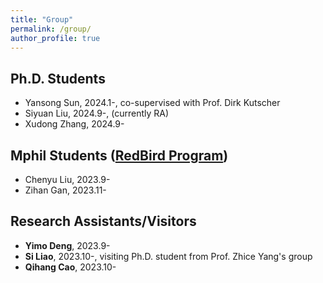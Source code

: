 ```yaml
---
title: "Group"
permalink: /group/
author_profile: true
---
```


## Ph.D. Students

- Yansong Sun, 2024.1-, co-supervised with Prof. Dirk Kutscher
- Siyuan Liu, 2024.9-, (currently RA)
- Xudong Zhang, 2024.9- 

## Mphil Students ([RedBird Program](https://vptlo.hkust-gz.edu.cn/rbm/))

- Chenyu Liu, 2023.9-
- Zihan Gan, 2023.11-

## Research Assistants/Visitors

- **Yimo Deng**, 2023.9-
- **Si Liao**, 2023.10-, visiting Ph.D. student from Prof. Zhice Yang's group
- **Qihang Cao**, 2023.10-


